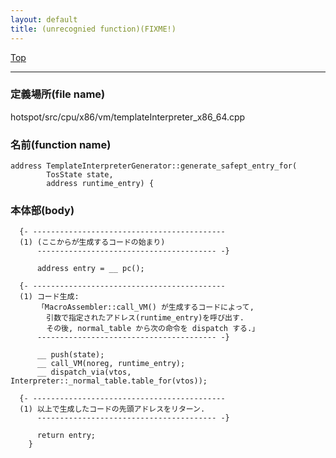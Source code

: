 ```yaml
---
layout: default
title: (unrecognied function)(FIXME!)
---
```

[Top](../index.html)

--- 
### 定義場所(file name)
hotspot/src/cpu/x86/vm/templateInterpreter_x86_64.cpp

### 名前(function name)
```
address TemplateInterpreterGenerator::generate_safept_entry_for(
        TosState state,
        address runtime_entry) {
```

### 本体部(body)
```
  {- -------------------------------------------
  (1) (ここからが生成するコードの始まり)
      ---------------------------------------- -}

	  address entry = __ pc();

  {- -------------------------------------------
  (1) コード生成:
      「MacroAssembler::call_VM() が生成するコードによって,
        引数で指定されたアドレス(runtime_entry)を呼び出す.
        その後, normal_table から次の命令を dispatch する.」
      ---------------------------------------- -}

	  __ push(state);
	  __ call_VM(noreg, runtime_entry);
	  __ dispatch_via(vtos, Interpreter::_normal_table.table_for(vtos));

  {- -------------------------------------------
  (1) 以上で生成したコードの先頭アドレスをリターン.
      ---------------------------------------- -}

	  return entry;
	}
	
```


